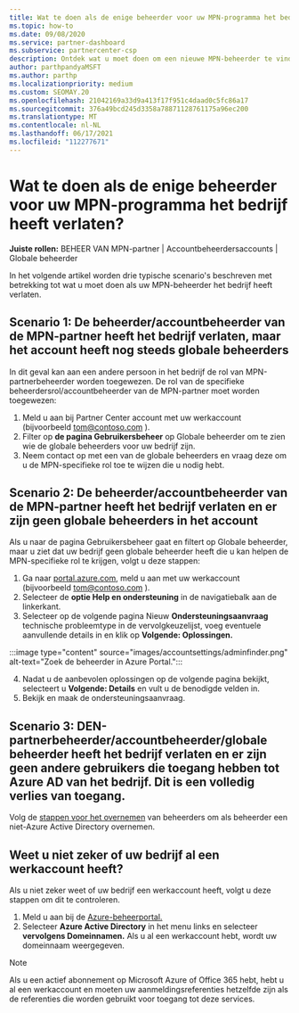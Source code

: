 ```yaml
---
title: Wat te doen als de enige beheerder voor uw MPN-programma het bedrijf heeft verlaten?
ms.topic: how-to
ms.date: 09/08/2020
ms.service: partner-dashboard
ms.subservice: partnercenter-csp
description: Ontdek wat u moet doen om een nieuwe MPN-beheerder te vinden of hulp te krijgen van de globale beheerder van uw bedrijf. Meer informatie over het toevoegen van een nieuwe Partner Center globale beheerder.
author: parthpandyaMSFT
ms.author: parthp
ms.localizationpriority: medium
ms.custom: SEOMAY.20
ms.openlocfilehash: 21042169a33d9a413f17f951c4daad0c5fc86a17
ms.sourcegitcommit: 376a49bcd245d3358a78871128761175a96ec200
ms.translationtype: MT
ms.contentlocale: nl-NL
ms.lasthandoff: 06/17/2021
ms.locfileid: "112277671"
---
```

# <a name="what-to-do-if-the-only-admin-for-your-mpn-program-has-left-the-company"></a>Wat te doen als de enige beheerder voor uw MPN-programma het bedrijf heeft verlaten?

**Juiste rollen:** BEHEER VAN MPN-partner | Accountbeheerdersaccounts | Globale beheerder

In het volgende artikel worden drie typische scenario's beschreven met betrekking tot wat u moet doen als uw MPN-beheerder het bedrijf heeft verlaten.

## <a name="scenario-1-mpn-partner-adminaccount-admin-has-left-the-company-but-there-are-still-global-admins-in-the-account"></a>Scenario 1: De beheerder/accountbeheerder van de MPN-partner heeft het bedrijf verlaten, maar het account heeft nog steeds globale beheerders

In dit geval kan aan een andere persoon in het bedrijf de rol van MPN-partnerbeheerder worden toegewezen. De rol van de specifieke beheerdersrol/accountbeheerder van de MPN-partner moet worden toegewezen:

1. Meld u aan bij Partner Center account met uw werkaccount (bijvoorbeeld tom@contoso.com ).
1. Filter op **de pagina Gebruikersbeheer** op Globale beheerder om te zien wie de globale beheerders voor uw bedrijf zijn. 
1. Neem contact op met een van de globale beheerders en vraag deze om u de MPN-specifieke rol toe te wijzen die u nodig hebt. 

## <a name="scenario-2-mpn-partner-adminaccount-admin-has-left-the-company-and-there-are-no-global-admins-in-the-account"></a>Scenario 2: De beheerder/accountbeheerder van de MPN-partner heeft het bedrijf verlaten en er zijn geen globale beheerders in het account 

Als u naar  de pagina Gebruikersbeheer gaat en filtert op Globale beheerder, maar u ziet dat uw bedrijf geen globale beheerder heeft die u kan helpen de MPN-specifieke rol te krijgen, volgt u deze stappen:

1. Ga naar [portal.azure.com](https://ms.portal.azure.com/), meld u aan met uw werkaccount (bijvoorbeeld tom@contoso.com ). 
1. Selecteer de **optie Help en ondersteuning** in de navigatiebalk aan de linkerkant.
1. Selecteer op de volgende pagina Nieuw  **Ondersteuningsaanvraag** technische probleemtype in de vervolgkeuzelijst, voeg eventuele aanvullende details in en klik op **Volgende: Oplossingen.**

:::image type="content" source="images/accountsettings/adminfinder.png" alt-text="Zoek de beheerder in Azure Portal.":::

4. Nadat u de aanbevolen oplossingen op de volgende pagina bekijkt, selecteert u **Volgende: Details** en vult u de benodigde velden in.
1. Bekijk en maak de ondersteuningsaanvraag.


## <a name="scenario-3-mpn-partner-adminaccount-adminglobal-admin-has-left-the-company-and-there-are-no-other-users-who-can-access-the-companys-azure-ad-this-is-a-complete-loss-of-access"></a>Scenario 3: DEN-partnerbeheerder/accountbeheerder/globale beheerder heeft het bedrijf verlaten en er zijn geen andere gebruikers die toegang hebben tot Azure AD van het bedrijf. Dit is een volledig verlies van toegang.

Volg de [stappen voor het overnemen](/azure/active-directory/users-groups-roles/domains-admin-takeover#internal-admin-takeover) van beheerders om als beheerder een niet-Azure Active Directory overnemen.

## <a name="not-sure-if-your-company-already-has-a-work-account"></a>Weet u niet zeker of uw bedrijf al een werkaccount heeft?

Als u niet zeker weet of uw bedrijf een werkaccount heeft, volgt u deze stappen om dit te controleren.

1. Meld u aan bij de [Azure-beheerportal.](https://ms.portal.azure.com)
2. Selecteer **Azure Active Directory** in het menu links en selecteer **vervolgens Domeinnamen.**
Als u al een werkaccount hebt, wordt uw domeinnaam weergegeven.

>[!Note]
>Als u een actief abonnement op Microsoft Azure of Office 365 hebt, hebt u al een werkaccount en moeten uw aanmeldingsreferenties hetzelfde zijn als de referenties die worden gebruikt voor toegang tot deze services.